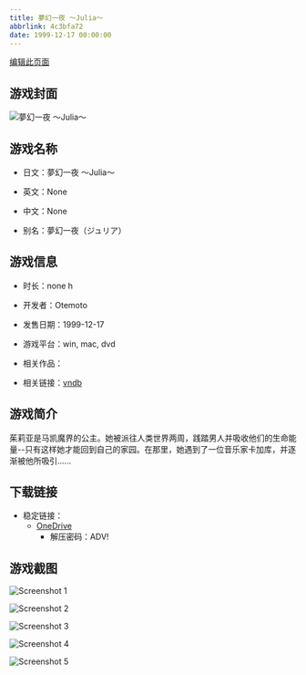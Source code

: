 ```yaml
---
title: 夢幻一夜 ～Julia～
abbrlink: 4c3bfa72
date: 1999-12-17 00:00:00
---
```

[编辑此页面](https://github.com/ACG-3/ADV3-source/blob/main/source/_posts/games/%E5%A4%A2%E5%B9%BB%E4%B8%80%E5%A4%9C%20%EF%BD%9EJulia%EF%BD%9E.md)

## 游戏封面

![夢幻一夜 ～Julia～](https://pan.timero.xyz/onedrive/img_lib_001/%E5%A4%A2%E5%B9%BB%E4%B8%80%E5%A4%9C%20%EF%BD%9EJulia%EF%BD%9E_cover.avif)


## 游戏名称

- 日文：夢幻一夜 ～Julia～
- 英文：None
- 中文：None

- 别名：夢幻一夜（ジュリア）


## 游戏信息

- 时长：none h
- 开发者：Otemoto
- 发售日期：1999-12-17
- 游戏平台：win, mac, dvd
- 相关作品：

- 相关链接：[vndb](https://vndb.org/v12195)


## 游戏简介

茱莉亚是马凯魔界的公主。她被派往人类世界两周，践踏男人并吸收他们的生命能量--只有这样她才能回到自己的家园。在那里，她遇到了一位音乐家卡加库，并逐渐被他所吸引......




## 下载链接

- 稳定链接：
    - [OneDrive](https://pan.timero.xyz/onedrive/adv_lib_001/%E5%A4%A2%E5%B9%BB%E4%B8%80%E5%A4%9C%20%EF%BD%9EJulia%EF%BD%9E)
        - 解压密码：ADV!



## 游戏截图


![Screenshot 1](https://pan.timero.xyz/onedrive/img_lib_001/%E5%A4%A2%E5%B9%BB%E4%B8%80%E5%A4%9C%20%EF%BD%9EJulia%EF%BD%9E_Screenshot_1.avif)

![Screenshot 2](https://pan.timero.xyz/onedrive/img_lib_001/%E5%A4%A2%E5%B9%BB%E4%B8%80%E5%A4%9C%20%EF%BD%9EJulia%EF%BD%9E_Screenshot_2.avif)

![Screenshot 3](https://pan.timero.xyz/onedrive/img_lib_001/%E5%A4%A2%E5%B9%BB%E4%B8%80%E5%A4%9C%20%EF%BD%9EJulia%EF%BD%9E_Screenshot_3.avif)

![Screenshot 4](https://pan.timero.xyz/onedrive/img_lib_001/%E5%A4%A2%E5%B9%BB%E4%B8%80%E5%A4%9C%20%EF%BD%9EJulia%EF%BD%9E_Screenshot_4.avif)

![Screenshot 5](https://pan.timero.xyz/onedrive/img_lib_001/%E5%A4%A2%E5%B9%BB%E4%B8%80%E5%A4%9C%20%EF%BD%9EJulia%EF%BD%9E_Screenshot_5.avif)

